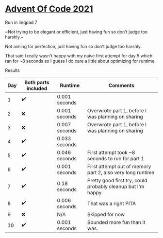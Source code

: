 # [Advent Of Code 2021](https://adventofcode.com/2021)

Run in linqpad 7

~Not trying to be elegant or efficient, just having fun so don't judge too harshly.~

Not aiming for perfection, just having fun so don't judge too harshly.

That said I really wasn't happy with my naive first attempt for day 5 which ran for ~8 seconds so I guess I do care
a little about optimizing for runtime.


Results

| Day | Both parts included | Runtime       | Comments                                                     |
|-----|---------------------|---------------|--------------------------------------------------------------|
| 1   | :heavy_check_mark:  | 0.001 seconds |                                                              |
| 2   | :x:                 | 0.001 seconds | Overwrote part 1, before I was planning on sharing           |
| 3   | :x:                 | 0.007 seconds | Overwrote part 1, before I was planning on sharing           |
| 4   | :heavy_check_mark:  | 0.033 seconds |                                                              |
| 5   | :heavy_check_mark:  | 0.046 seconds | First attempt took ~8 seconds to run for part 1              |
| 6   | :heavy_check_mark:  | 0.001 seconds | First attempt out of memory part 2, also very long runtime   |
| 7   | :heavy_check_mark:  | 0.18 seconds  | Pretty good first try, could probably cleanup but I'm happy. |
| 8   | :heavy_check_mark:  | 0.006 seconds | That was a right PITA                                        |
| 9   | :x:                 | N/A           | Skipped for now                                              |
| 10  | :heavy_check_mark:  | 0.001 seconds | Sounded more fun than it was.                                |
